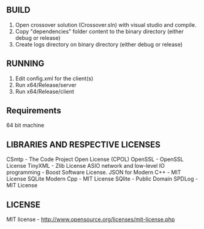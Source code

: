 BUILD
--------

1) Open crossover solution (Crossover.sln) with visual studio and compile.
2) Copy "dependencies" folder content to the binary directory (either debug or release)
3) Create logs directory on binary directory (either debug or release)

RUNNING
--------

1) Edit config.xml for the client(s)
2) Run x64/Release/server
3) Run x64/Release/client

Requirements
--------

64 bit machine

LIBRARIES AND RESPECTIVE LICENSES
----------

CSmtp - The Code Project Open License (CPOL)
OpenSSL - OpenSSL License
TinyXML - Zlib License
ASIO network and low-level IO programming -  Boost Software License.
JSON for Modern C++ - MIT License
SQLite Modern Cpp - MIT License
SQlite - Public Domain
SPDLog - MIT License

LICENSE
----------

MIT license - http://www.opensource.org/licenses/mit-license.php